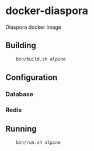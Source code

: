# docker-diaspora
Diaspora docker image

## Building
```bash
	bin/build.sh alpine
```
## Configuration
### Database
### Redis

## Running
```bash
	bin/run.sh alpine
```
